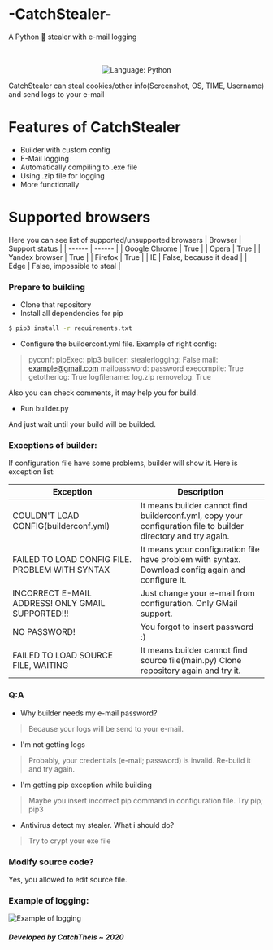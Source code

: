 # -CatchStealer-

A Python 🍪 stealer with e-mail logging

<p align="center">
    <br /><br />
    <img alt="Language: Python" src="https://img.shields.io/badge/Made%20with-Python-%23FFD242?logo=python&logoColor=white">
</p>

CatchStealer can steal cookies/other info(Screenshot, OS, TIME, Username) and send logs to your e-mail

# Features of CatchStealer

  - Builder with custom config
  - E-Mail logging
  - Automatically compiling to .exe file
  - Using .zip file for logging
  - More functionally


# Supported browsers
 Here you can see list of supported/unsupported browsers
| Browser | Support status |
| ------ | ------ |
| Google Chrome | True |
| Opera | True |
| Yandex browser | True |
| Firefox | True |
| IE | False, because it dead |
| Edge | False, impossible to steal |

### Prepare to building

* Clone that repository
* Install all dependencies for pip

```sh
$ pip3 install -r requirements.txt
```

* Configure the builderconf.yml file. Example of right config:
> pyconf:
    pipExec: pip3
> builder:
    stealerlogging: False 
    mail:  example@gmail.com
    mailpassword: password
    execompile: True 
    getotherlog: True 
    logfilename: log.zip 
    removelog: True 

Also you can check comments, it may help you for build.

* Run builder.py

And just wait until your build will be builded.

### Exceptions of builder:

If configuration file have some problems, builder will show it. Here is exception list:

| Exception | Description |
| ------ | ------ |
| COULDN'T LOAD CONFIG(builderconf.yml) | It means builder cannot find builderconf.yml, copy your configuration file to builder directory and try again. |
| FAILED TO LOAD CONFIG FILE. PROBLEM WITH SYNTAX | It means your configuration file have problem with syntax. Download config again and configure it. |
| INCORRECT E-MAIL ADDRESS! ONLY GMAIL SUPPORTED!!! | Just change your e-mail from configuration. Only GMail support. |
| NO PASSWORD! | You forgot to insert password :) |
| FAILED TO LOAD SOURCE FILE, WAITING | It means builder cannot find source file(main.py) Clone repository again and try it.|


### Q:A

* Why builder needs my e-mail password?
> Because your logs will be send to your e-mail.

* I'm not getting logs
> Probably, your credentials (e-mail; password) is invalid. Re-build it and try again.

* I'm getting pip exception while building
> Maybe you insert incorrect pip command in configuration file. Try pip; pip3

* Antivirus detect my stealer. What i should do?
> Try to crypt your exe file

### Modify source code?
Yes, you allowed to edit source file.

### Example of logging:

![Example of logging](https://i.imgur.com/0q5LoYa.png)

##### Developed by CatchThels ~ 2020
